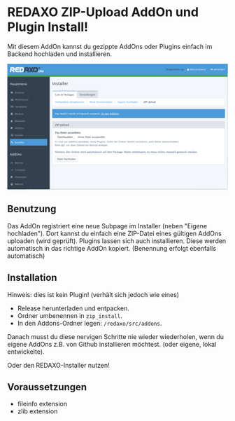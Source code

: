 # REDAXO ZIP-Upload AddOn und Plugin Install!
Mit diesem AddOn kannst du gezippte AddOns oder Plugins einfach im Backend hochladen und installieren.

![Screenshot](https://raw.githubusercontent.com/FriendsOfREDAXO/zip_install/assets/screenshot.png)

Benutzung
------------
Das AddOn registriert eine neue Subpage im Installer (neben "Eigene hochladen"). Dort kannst du einfach eine ZIP-Datei eines gültigen AddOns uploaden (wird geprüft). Plugins lassen sich auch installieren. Diese werden automatisch in das richtige AddOn kopiert. (Benennung erfolgt ebenfalls automatisch)

Installation
------------
Hinweis: dies ist kein Plugin! (verhält sich jedoch wie eines)

* Release herunterladen und entpacken.
* Ordner umbenennen in `zip_install`.
* In den Addons-Ordner legen: `/redaxo/src/addons`.

Danach musst du diese nervigen Schritte nie wieder wiederholen, wenn du eigene AddOns z.B. von Github installieren möchtest. (oder eigene, lokal entwickelte).

Oder den REDAXO-Installer nutzen!

Voraussetzungen
------------

* fileinfo extension
* zlib extension
